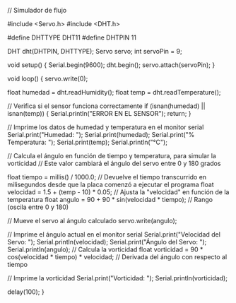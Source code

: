 // Simulador de flujo

#include <Servo.h>
#include <DHT.h>

#define DHTTYPE DHT11
#define DHTPIN 11

DHT dht(DHTPIN, DHTTYPE);
Servo servo;
int servoPin = 9;

void setup() {
  Serial.begin(9600);
  dht.begin();
  servo.attach(servoPin);
}

void loop() {
  servo.write(0);
  
  float humedad = dht.readHumidity();
  float temp = dht.readTemperature();

  // Verifica si el sensor funciona correctamente
  if (isnan(humedad) || isnan(temp)) {
    Serial.println("ERROR EN EL SENSOR");
    return;
  }

  // Imprime los datos de humedad y temperatura en el monitor serial
  Serial.print("Humedad: ");
  Serial.print(humedad);
  Serial.print("%   Temperatura: ");
  Serial.print(temp);
  Serial.println("°C");

  // Calcula el ángulo en función de tiempo y temperatura, para simular la vorticidad
  // Este valor cambiará el ángulo del servo entre 0 y 180 grados

  float tiempo = millis() / 1000.0;          // Devuelve el tiempo transcurrido en milisegundos desde que la placa comenzó a ejecutar el programa
  float velocidad =  1.5 + (temp - 10) * 0.05;        // Ajusta la "velocidad" en función de la temperatura
  float angulo = 90 + 90 * sin(velocidad * tiempo);  // Rango (oscila entre 0 y 180)

  // Mueve el servo al ángulo calculado
  servo.write(angulo);

  // Imprime el ángulo actual en el monitor serial
  Serial.print("Velocidad del Servo: ");
  Serial.println(velocidad);
  Serial.print("Ángulo del Servo: ");
  Serial.println(angulo);
   // Calcula la vorticidad
  float vorticidad = 90 * cos(velocidad * tiempo) * velocidad;  // Derivada del ángulo con respecto al tiempo

  // Imprime la vorticidad
  Serial.print("Vorticidad: ");
  Serial.println(vorticidad);

  delay(100); 
}

